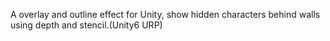 A overlay and outline effect for Unity, show hidden characters behind walls using depth and stencil.(Unity6 URP)
